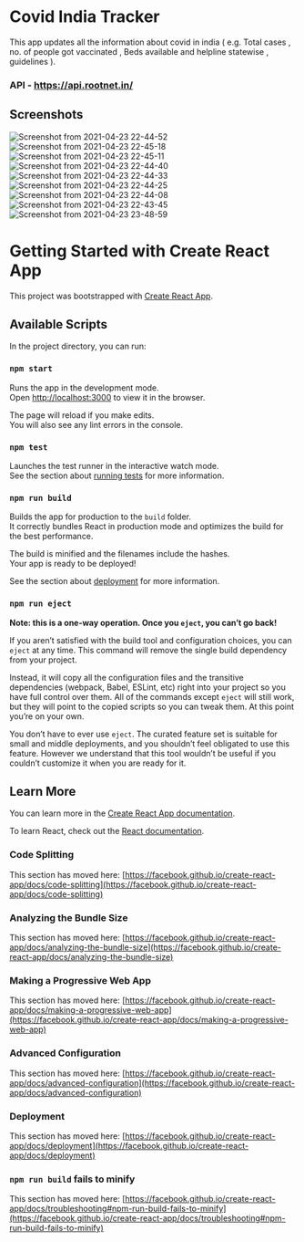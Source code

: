 # Covid India Tracker

  This app updates all the information about covid in india ( e.g. Total cases , no. of people got vaccinated , Beds available and helpline statewise , guidelines ).

### API - https://api.rootnet.in/

## Screenshots 

![Screenshot from 2021-04-23 22-44-52](https://user-images.githubusercontent.com/68770929/115913444-3c5d7080-a48e-11eb-8c17-ade35105454c.png)
![Screenshot from 2021-04-23 22-45-18](https://user-images.githubusercontent.com/68770929/115913453-3ff0f780-a48e-11eb-95c3-424803fb389c.png)
![Screenshot from 2021-04-23 22-45-11](https://user-images.githubusercontent.com/68770929/115913464-454e4200-a48e-11eb-931f-6f90a4ea9c78.png)
![Screenshot from 2021-04-23 22-44-40](https://user-images.githubusercontent.com/68770929/115913475-48493280-a48e-11eb-89d4-5a73a96baf17.png)
![Screenshot from 2021-04-23 22-44-33](https://user-images.githubusercontent.com/68770929/115913489-4b442300-a48e-11eb-824b-e8929fab40cb.png)
![Screenshot from 2021-04-23 22-44-25](https://user-images.githubusercontent.com/68770929/115913499-4e3f1380-a48e-11eb-8a8f-d5191533940c.png)
![Screenshot from 2021-04-23 22-44-08](https://user-images.githubusercontent.com/68770929/115913508-5008d700-a48e-11eb-9243-1ead60533e45.png)
![Screenshot from 2021-04-23 22-43-45](https://user-images.githubusercontent.com/68770929/115913510-51d29a80-a48e-11eb-9548-0cede7a89226.png)
![Screenshot from 2021-04-23 23-48-59](https://user-images.githubusercontent.com/68770929/115913657-847c9300-a48e-11eb-9ebc-23b317332208.png)

# Getting Started with Create React App

This project was bootstrapped with [Create React App](https://github.com/facebook/create-react-app).

## Available Scripts

In the project directory, you can run:

### `npm start`

Runs the app in the development mode.\
Open [http://localhost:3000](http://localhost:3000) to view it in the browser.

The page will reload if you make edits.\
You will also see any lint errors in the console.

### `npm test`

Launches the test runner in the interactive watch mode.\
See the section about [running tests](https://facebook.github.io/create-react-app/docs/running-tests) for more information.

### `npm run build`

Builds the app for production to the `build` folder.\
It correctly bundles React in production mode and optimizes the build for the best performance.

The build is minified and the filenames include the hashes.\
Your app is ready to be deployed!

See the section about [deployment](https://facebook.github.io/create-react-app/docs/deployment) for more information.

### `npm run eject`

**Note: this is a one-way operation. Once you `eject`, you can’t go back!**

If you aren’t satisfied with the build tool and configuration choices, you can `eject` at any time. This command will remove the single build dependency from your project.

Instead, it will copy all the configuration files and the transitive dependencies (webpack, Babel, ESLint, etc) right into your project so you have full control over them. All of the commands except `eject` will still work, but they will point to the copied scripts so you can tweak them. At this point you’re on your own.

You don’t have to ever use `eject`. The curated feature set is suitable for small and middle deployments, and you shouldn’t feel obligated to use this feature. However we understand that this tool wouldn’t be useful if you couldn’t customize it when you are ready for it.

## Learn More

You can learn more in the [Create React App documentation](https://facebook.github.io/create-react-app/docs/getting-started).

To learn React, check out the [React documentation](https://reactjs.org/).

### Code Splitting

This section has moved here: [https://facebook.github.io/create-react-app/docs/code-splitting](https://facebook.github.io/create-react-app/docs/code-splitting)

### Analyzing the Bundle Size

This section has moved here: [https://facebook.github.io/create-react-app/docs/analyzing-the-bundle-size](https://facebook.github.io/create-react-app/docs/analyzing-the-bundle-size)

### Making a Progressive Web App

This section has moved here: [https://facebook.github.io/create-react-app/docs/making-a-progressive-web-app](https://facebook.github.io/create-react-app/docs/making-a-progressive-web-app)

### Advanced Configuration

This section has moved here: [https://facebook.github.io/create-react-app/docs/advanced-configuration](https://facebook.github.io/create-react-app/docs/advanced-configuration)

### Deployment

This section has moved here: [https://facebook.github.io/create-react-app/docs/deployment](https://facebook.github.io/create-react-app/docs/deployment)

### `npm run build` fails to minify

This section has moved here: [https://facebook.github.io/create-react-app/docs/troubleshooting#npm-run-build-fails-to-minify](https://facebook.github.io/create-react-app/docs/troubleshooting#npm-run-build-fails-to-minify)
